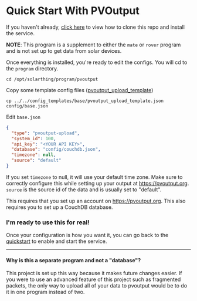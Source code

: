 # Quick Start With PVOutput
If you haven't already, [click here](quickstart.md) to view how to clone this repo and install the service.

**NOTE**: This program is a supplement to either the `mate` or `rover` program and is not set up to get data
from solar devices.

Once everything is installed, you're ready to edit the configs. You will cd to the `program` directory.
```
cd /opt/solarthing/program/pvoutput
```

Copy some template config files ([pvoutput_upload_template](../../config_templates/base/pvoutput_upload_template.json))
```
cp ../../config_templates/base/pvoutput_upload_template.json config/base.json
```
Edit `base.json`
```json
{
  "type": "pvoutput-upload",
  "system_id": 100,
  "api_key": "<YOUR API KEY>",
  "database": "config/couchdb.json",
  "timezone": null,
  "source": "default"
}
```
If you set `timezone` to null, it will use your default time zone. Make sure to correctly configure this while setting
up your output at https://pvoutput.org. `source` is the source id of the data and is usually set to "default".

This requires that you set up an account on https://pvoutput.org. This also requires you to set up a CouchDB database.


### I'm ready to use this for real!
Once your configuration is how you want it, you can go back to the [quickstart](quickstart.md#configuration-continued) to enable and start the service.

---

#### Why is this a separate program and not a "database"?
This project is set up this way because it makes future changes easier. If you were to use an advanced feature of
this project such as fragmented packets, the only way to upload all of your data to pvoutput would be to do it
in one program instead of two.


